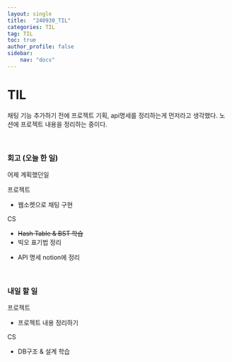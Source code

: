 ```yaml
---
layout: single
title:  "240930_TIL"
categories: TIL
tag: TIL
toc: true
author_profile: false
sidebar:
    nav: "docs"
---
```



# TIL

채팅 기능 추가하기 전에 프로젝트 기획, api명세를 정리하는게 먼저라고 생각했다. 노션에 프로젝트 내용을 정리하는 중이다.

<br/>

### 회고 (오늘 한 일)

어제 계획했던일

프로젝트
- 웹소켓으로 채팅 구현

CS
- ~~Hash Table & BST 학습~~
- 빅오 표기법 정리

+ API 명세 notion에 정리


<br/>

### 내일 할 일

프로젝트
- 프로젝트 내용 정리하기

CS
- DB구조 & 설계 학습